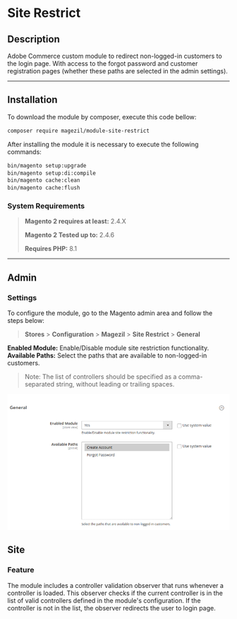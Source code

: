 # Site Restrict

## Description

Adobe Commerce custom module to redirect non-logged-in customers to the login page. With access to the forgot password and customer registration pages (whether these paths are selected in the admin settings).

---

## Installation

To download the module by composer, execute this code bellow:

```sh
composer require magezil/module-site-restrict
```

After installing the module it is necessary to execute the following commands:

```sh
bin/magento setup:upgrade
bin/magento setup:di:compile
bin/magento cache:clean
bin/magento cache:flush
```

### System Requirements

> **Magento 2 requires at least:** 2.4.X
> 
> **Magento 2 Tested up to:** 2.4.6
> 
> **Requires PHP:** 8.1

---

## Admin

### Settings

To configure the module, go to the Magento admin area and follow the steps below:

> **Stores** > **Configuration** > **Magezil** > **Site Restrict** > **General**

**Enabled Module:** Enable/Disable module site restriction functionality.
**Available Paths:** Select the paths that are available to non-logged-in customers.

> Note: The list of controllers should be specified as a comma-separated string, without leading or trailing spaces.

![ScreenShot](https://github.com/santanaluc94/Magezil_SiteRestrict/raw/master/docs/config.png)

## Site

### Feature

The module includes a controller validation observer that runs whenever a controller is loaded. This observer checks if the current controller is in the list of valid controllers defined in the module's configuration. If the controller is not in the list, the observer redirects the user to login page.